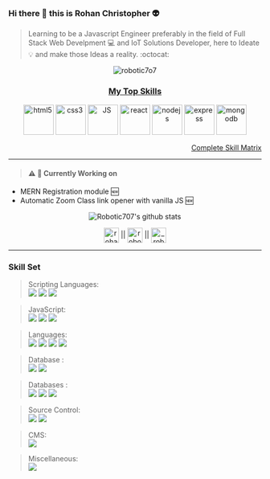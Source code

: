 ### Hi there 👋 this is Rohan Christopher :alien:

> Learning to be a Javascript Engineer preferably in the field of Full Stack Web Develpment :computer: and IoT Solutions Developer, here to Ideate :bulb: and make those Ideas a reality. :octocat:

<p align="center"> <img src="https://komarev.com/ghpvc/?username=Robotic7o7" alt="robotic7o7" /> </p>

<h3 align="center"> <ins>My Top Skills</ins> </h3>

<p align="center"><img src="https://devicons.github.io/devicon/devicon.git/icons/html5/html5-original-wordmark.svg" alt="html5" width="60" height="60"/> 
  <img src="https://devicons.github.io/devicon/devicon.git/icons/css3/css3-original-wordmark.svg" alt="css3" width="60" height="60"/> 
  <img src="https://devicons.github.io/devicon/devicon.git/icons/javascript/javascript-original.svg" alt="JS" width="60" height="60"/> 
  <img src="https://devicons.github.io/devicon/devicon.git/icons/react/react-original-wordmark.svg" alt="react" width="60" height="60"/> 
  <img src="https://devicons.github.io/devicon/devicon.git/icons/nodejs/nodejs-original-wordmark.svg" alt="nodejs" width="60" height="60"/>
  <img src="https://devicons.github.io/devicon/devicon.git/icons/express/express-original-wordmark.svg" alt="express" width="60" height="60"/> 
  <img src="https://devicons.github.io/devicon/devicon.git/icons/mongodb/mongodb-original-wordmark.svg" alt="mongodb" width="60" height="60"/> 
</p>

<div align="right">  
  
 [Complete Skill Matrix](#skill-set)

</div>


---

> #### :warning: :construction: Currently Working on
- MERN Registration module :new:
- Automatic Zoom Class link opener with vanilla JS :new:

<div align="center">
  
![Robotic707's github stats](https://github-readme-stats.vercel.app/api?username=Robotic7o7&show_icons=true&theme=tokyonight) 

</div>

<p align="center">
<a href="https://linkedin.com/in/rohan-christopher-439234166" target="blank"><img align="center" src="https://cdn.jsdelivr.net/npm/simple-icons@3.0.1/icons/linkedin.svg" alt="rohan-christopher-439234166" height="30" width="30" /></a>  ||     
    <a href="https://fb.com/robotic7o7" target="blank"><img align="center" src="https://cdn.jsdelivr.net/npm/simple-icons@3.0.1/icons/facebook.svg" alt="robotic7o7" height="30" width="30" /></a>  ||  
    <a href="https://instagram.com/_robotic7o7_" target="blank"><img align="center" src="https://cdn.jsdelivr.net/npm/simple-icons@3.0.1/icons/instagram.svg" alt="_robotic7o7_" height="30" width="30" /></a>
</p>

---

### Skill Set

>Scripting Languages: <br/>
<img src="https://img.shields.io/badge/HTML%205-%20-red?style=for-the-badge&logo=html5" /> <img src="https://img.shields.io/badge/CSS%203-%20-green?style=for-the-badge&logo=css3" /> <img src="https://img.shields.io/badge/Javascript-%20-yellow?style=for-the-badge&logo=javascript" />

>JavaScript: <br/> <img src="https://img.shields.io/badge/React-React%20Js-blue?style=for-the-badge&logo=react" /> <img src="https://img.shields.io/badge/Node-Node%20JS-green?style=for-the-badge&logo=node" />  <img src="https://img.shields.io/badge/Express-Express%20Js-green?style=for-the-badge&logo=express" />

>Languages: <br/> <img src="https://img.shields.io/badge/Java--blue?style=for-the-badge&logo=java" /> <img src="https://img.shields.io/badge/C--lightblue?style=for-the-badge&logo=c" /> <img src="https://img.shields.io/badge/C++--blue?style=for-the-badge&logo=c" /> <img src="https://img.shields.io/badge/Python--yellow?style=for-the-badge&logo=python" />

> Database : <br/> <img src="https://img.shields.io/badge/PHP--purple?style=for-the-badge&logo=php" /> <img src="https://img.shields.io/badge/SQL--green?style=for-the-badge&logo=sql" />

> Databases : <br/> <img src="https://img.shields.io/badge/Firebase--yellow?style=for-the-badge&logo=firebase" /> <img src="https://img.shields.io/badge/Indexed%20DB--orange?style=for-the-badge&logo=indexeddb" /> <img src="https://img.shields.io/badge/My%20SQL%20DB--blue?style=for-the-badge&logo=mysql" />

> Source Control: <br/> <img src="https://img.shields.io/badge/Git-%20-red?style=for-the-badge&logo=git" /> <img src="https://img.shields.io/badge/Github-%20-blue?style=for-the-badge&logo=github" />

> CMS: <br/> <img src="https://img.shields.io/badge/Wordpress-%20-orange?style=for-the-badge&logo=wordpress" />

> Miscellaneous: <br/> <img src="https://img.shields.io/badge/Arduino--cyan?style=for-the-badge&logo=arduino" />


